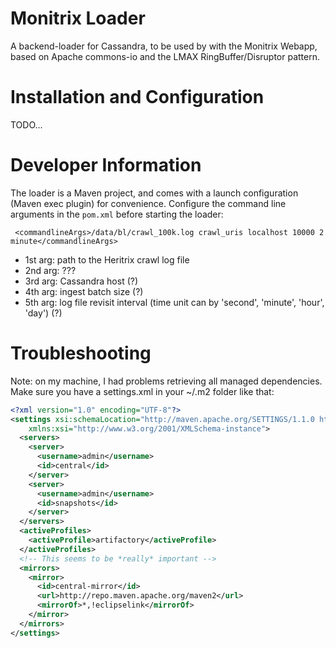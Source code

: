 # Monitrix Loader

A backend-loader for Cassandra, to be used by with the Monitrix Webapp, based on Apache commons-io and the LMAX RingBuffer/Disruptor pattern. 

# Installation and Configuration

TODO...

# Developer Information

The loader is a Maven project, and comes with a launch configuration (Maven exec plugin) for convenience. Configure the command line arguments in 
the ``pom.xml`` before starting the loader:

     <commandlineArgs>/data/bl/crawl_100k.log crawl_uris localhost 10000 2 minute</commandlineArgs>
    
* 1st arg: path to the Heritrix crawl log file
* 2nd arg: ???
* 3rd arg: Cassandra host (?)
* 4th arg: ingest batch size (?)
* 5th arg: log file revisit interval (time unit can by 'second', 'minute', 'hour', 'day') (?)

# Troubleshooting

Note: on my machine, I had problems retrieving all managed dependencies. Make sure you have a settings.xml in your ~/.m2 folder like that:

```xml
<?xml version="1.0" encoding="UTF-8"?>
<settings xsi:schemaLocation="http://maven.apache.org/SETTINGS/1.1.0 http://maven.apache.org/xsd/settings-1.1.0.xsd" xmlns="http://maven.apache.org/SETTINGS/1.1.0"
    xmlns:xsi="http://www.w3.org/2001/XMLSchema-instance">
  <servers>
    <server>
      <username>admin</username>
      <id>central</id>
    </server>
    <server>
      <username>admin</username>
      <id>snapshots</id>
    </server>
  </servers>
  <activeProfiles>
    <activeProfile>artifactory</activeProfile>
  </activeProfiles>
  <!-- This seems to be *really* important -->
  <mirrors>
    <mirror>
      <id>central-mirror</id>
      <url>http://repo.maven.apache.org/maven2</url>
      <mirrorOf>*,!eclipselink</mirrorOf>
    </mirror>
  </mirrors>
</settings> 
```
 
